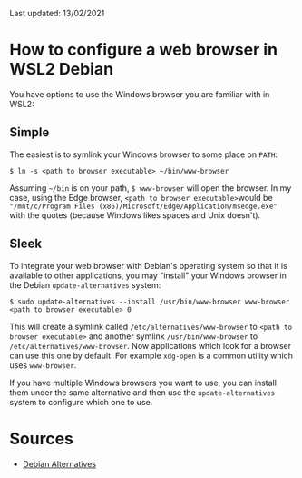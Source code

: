 Last updated: 13/02/2021

# How to configure a web browser in WSL2 Debian

You have options to use the Windows browser you are familiar with in WSL2:

## Simple

The easiest is to symlink your Windows browser to some place on `PATH`:

```
$ ln -s <path to browser executable> ~/bin/www-browser
```

Assuming `~/bin` is on your path, `$ www-browser` will open the browser.
In my case, using the Edge browser, `<path to browser executable>`would be
`"/mnt/c/Program Files (x86)/Microsoft/Edge/Application/msedge.exe"`
with the quotes (because Windows likes spaces and Unix doesn't).

## Sleek

To integrate your web browser with Debian's operating system so that it 
is available to other applications, you may "install" your Windows browser
in the Debian `update-alternatives` system:

```
$ sudo update-alternatives --install /usr/bin/www-browser www-browser <path to browser executable> 0
```

This will create a symlink called `/etc/alternatives/www-browser` to
`<path to browser executable>` and another symlink 
`/usr/bin/www-browser` to `/etc/alternatives/www-browser`.
Now applications which look for a browser can use this one by default.
For example `xdg-open` is a common utility which uses `www-browser`.

If you have multiple Windows browsers you want to use, you can install
them under the same alternative and then use the `update-alternatives`
system to configure which one to use.

# Sources

- [Debian Alternatives](https://wiki.debian.org/DebianAlternatives)
